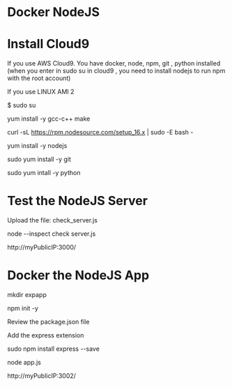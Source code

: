 # Docker NodeJS

# Install Cloud9

If you use AWS Cloud9. You have docker, node, npm, git , python installed
(when you enter in sudo su in cloud9 , you need to install nodejs to run npm with the root account)

If you use LINUX AMI 2

$ sudo su

yum install -y gcc-c++ make 

curl -sL https://rpm.nodesource.com/setup_16.x | sudo -E bash -

yum install -y nodejs 

sudo yum install -y git

sudo yum intall -y python

# Test the NodeJS Server

Upload the file: check_server.js

node --inspect check server.js 

http://myPublicIP:3000/

# Docker the NodeJS App

mkdir expapp

npm init -y

Review the package.json file

Add the express extension

sudo npm install express --save

node app.js

http://myPublicIP:3002/



